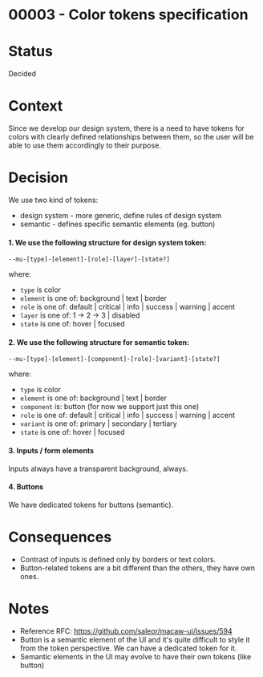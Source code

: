 # 00003 - Color tokens specification

# Status

Decided

# Context

Since we develop our design system, there is a need to have tokens for colors
with clearly defined relationships between them, so the user will be able to use them accordingly to their purpose.

# Decision

We use two kind of tokens:

- design system - more generic, define rules of design system
- semantic - defines specific semantic elements (eg. button)

#### 1. We use the following structure for design system token:

`--mu-[type]-[element]-[role]-[layer]-[state?]`

where:

- `type` is color
- `element` is one of: background | text | border
- `role` is one of: default | critical | info | success | warning | accent
- `layer` is one of: 1 -> 2 -> 3 | disabled
- `state` is one of: hover | focused

#### 2. We use the following structure for semantic token:

`--mu-[type]-[element]-[component]-[role]-[variant]-[state?]`

where:

- `type` is color
- `element` is one of: background | text | border
- `component` is: button (for now we support just this one)
- `role` is one of: default | critical | info | success | warning | accent
- `variant` is one of: primary | secondary | tertiary
- `state` is one of: hover | focused

#### 3. Inputs / form elements

Inputs always have a transparent background, always.

#### 4. Buttons

We have dedicated tokens for buttons (semantic).

# Consequences

- Contrast of inputs is defined only by borders or text colors.
- Button-related tokens are a bit different than the others, they have own ones.

# Notes

- Reference RFC: https://github.com/saleor/macaw-ui/issues/594
- Button is a semantic element of the UI and it's quite difficult to style it from the token perspective. We can have a dedicated token for it.
- Semantic elements in the UI may evolve to have their own tokens (like button)
